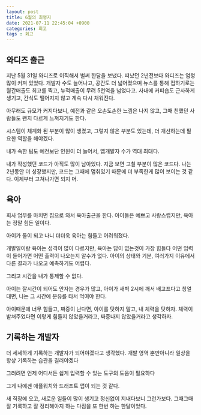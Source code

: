 ```yaml
---
layout: post
title: 6월의 최명지
date: 2021-07-11 22:45:04 +0900
categories: 회고
tags : 회고
---
```


## 와디즈 출근
지난 5월 31일 와디즈로 이직해서 벌써 한달을 보냈다.
떠났던 2년전보다 와디즈는 엄청 많이 커져 있었다. 개발자 수도 늘어나고, 공간도 더 넓어졌으며 뉴스를 통해 접하기로는 월간매출도 최고를 찍고, 누적매출이 무려 5천억을 넘었다고.
사내에 커피숍도 근사하게 생기고, 간식도 떨어지지 않고 계속 다시 채워진다.

아무래도 규모가 커지다보니, 예전과 같은 오손도손한 느낌은 나지 않고, 그때 친했던 사람들도 왠지 다르게 느껴지기도 한다.

시스템이 체계화 된 부분이 많이 생겼고, 그렇지 않은 부분도 있는데, 더 개선하는데 필요한 역할을 해야겠다.

내가 속한 팀도 예전보단 인원이 더 늘어서, 앱개발자 수가 역대 최대다.

내가 작성했던 코드가 아직도 많이 남아있다. 지금 보면 고칠 부분이 많은 코드다. 나는 2년동안 더 성장했지만, 코드는 그때에 멈춰있기 때문에 더 부족한게 많이 보이는 것 같다.
이제부터 고쳐나가면 되지 머.


## 육아
회사 업무를 마치면 집으로 와서 육아출근을 한다.
아이들은 예쁘고 사랑스럽지만, 육아는 정말 힘든 일이다.

아이가 둘이 되고 나니 더더욱 육아는 힘들고 어려워졌다.

개발일이랑 육아는 성격이 많이 다르지만, 육아는 답이 없는것이 가장 힘들다
어떤 입력이 들어가면 어떤 출력이 나오는지 알수가 없다.
아이의 상태와 기분, 여러가지 이유에서 다른 결과가 나오고 예측하기도 어렵다.

그리고 시간을 내가 통제할 수 없다. 

아이는 잘시간이 되어도 안자는 경우가 많고,
아이가 새벽 2시에 깨서 배고프다고 칭얼대면, 나는 그 시간에 분유를 타서 먹여야 한다.

아이때문에 너무 힘들고, 짜증이 난다면, 아이를 탓하지 말고, 내 체력을 탓하자.
체력이 받쳐주었다면 이렇게 힘들지 않았을거라고, 짜증나지 않았을거라고 생각하자.

## 기록하는 개발자
더 세세하게 기록하는 개발자가 되어야겠다고 생각했다.
개발 영역 뿐만아니라 일상을 항상 기록하는 습관을 길러야겠다

그러려면 언제 어디서든 쉽게 입력할 수 있는 도구의 도움이 필요하다

그게 나에겐 애플워치와 드래프트 앱이 되는 것 같다.

새 직장에 오고, 새로운 일들이 많이 생기고 정신없이 지내다보니 그런가보다.
그때그때 잘 기록하고 잘 정리해야지 하는 다짐을 또 한번 하는 한달이었다.